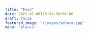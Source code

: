 ```yaml
---
title: "Food"
date: 2021-07-08T15:04:58+01:00
draft: false
featured_image: "/images/sahara.jpg"
menu: "places"
---
```


